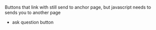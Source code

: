 Buttons that link with <a> still send to  anchor page, but javascript needs to sends you to another page
* ask question button

